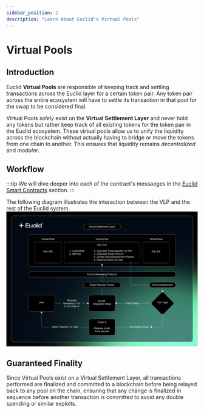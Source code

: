 ```yaml
---
sidebar_position: 2
description: "Learn About Euclid's Virtual Pools"
---
```


# Virtual Pools

## Introduction

Euclid **Virtual Pools** are responsible of keeping track and settling transactions across the Euclid layer for a certain token pair. Any token pair across the entire ecosystem will have to settle its transaction in that pool for the swap to be considered final.

Virtual Pools *solely* exist on the **Virtual Settlement Layer** and never hold any tokens but rather keep track of all existing tokens for the token pair in the Euclid ecosystem. These virtual pools allow us to unify the liquidity across the blockchain without actually having to bridge or move the tokens from one chain to another. This ensures that liquidity remains *decentralized* and *modular*.

## Workflow

:::tip
We will dive deeper into each of the contract's messaeges in the [Euclid Smart Contracts](../../../Euclid%20Smart%20Contracts/Virtual%20Liquidity%20Pools.md) section.
:::

The following diagram illustrates the interaction between the VLP and the rest of the Euclid system.
![Euclid Virtual Pools](../../../../static/img/new-arch.png)

## Guaranteed Finality

Since Virtual Pools exist on a Virtual Settlement Layer, all transactions performed are finalized and committed to a blockchain before being relayed back to any pool on the chain, ensuring that any change is finalized in sequence before another transaction is committed to avoid any double spending or similar exploits.